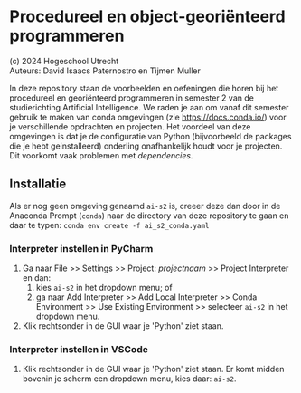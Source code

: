 # Procedureel en object-georiënteerd programmeren


(c) 2024 Hogeschool Utrecht<br>
Auteurs: David Isaacs Paternostro en Tijmen Muller


In deze repository staan de voorbeelden en oefeningen die horen bij het procedureel en
georiënteerd programmeren in semester 2 van de studierichting Artificial Intelligence. We
raden je aan om vanaf dit semester gebruik te maken van conda omgevingen (zie
https://docs.conda.io/) voor je verschillende
opdrachten en projecten. Het voordeel van deze omgevingen is dat je de configuratie van
Python (bijvoorbeeld de packages die je hebt geinstalleerd) onderling onafhankelijk houdt
voor je projecten. Dit voorkomt vaak problemen met _dependencies_.


## Installatie

Als er nog geen omgeving genaamd `ai-s2` is, creeer deze dan door in de Anaconda
Prompt (`conda`) naar de directory van deze repository te gaan en daar te typen:
```conda env create -f ai_s2_conda.yaml```

### Interpreter instellen in PyCharm

1. Ga naar File >> Settings >> Project: _projectnaam_ >> Project Interpreter en dan:
   1. kies `ai-s2` in het dropdown menu; of
   2. ga naar Add Interpreter >> Add Local Interpreter >> Conda Environment >>
      Use Existing Environment >> selecteer `ai-s2` in het dropdown menu.
2. Klik rechtsonder in de GUI waar je 'Python' ziet staan.

### Interpreter instellen in VSCode

1. Klik rechtsonder in de GUI waar je 'Python' ziet staan. Er komt midden bovenin je
   scherm een dropdown menu, kies daar: `ai-s2`.
